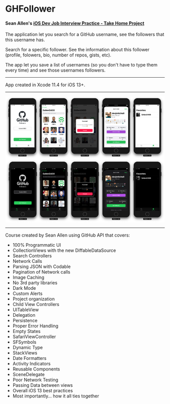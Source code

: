 # GHFollower

#### Sean Allen's [iOS Dev Job Interview Practice - Take Home Project](https://www.youtube.com/watch?v=MSIe2y6Fee8)

The application let you search for a GitHub username, see the followers that this username has.

Search for a specific follower. See the information about this follower (profile, folowers, bio, number of repos, gists, etc). 

The app let you save a list of usernames (so you don't have to type them every time) and see those usernames followers.

---
App created in Xcode 11.4 for iOS 13+.

---
![](GHFollowerFlow.png)

---

Course created by Sean Allen using GitHub API that covers:

* 100% Programmatic UI
* CollectionViews with the new DiffableDataSource
* Search Controllers
* Network Calls
* Parsing JSON with Codable
* Pagination of Network calls
* Image Caching
* No 3rd party libraries
* Dark Mode
* Custom Alerts
* Project organization
* Child View Controllers
* UITableView
* Delegation
* Persistence
* Proper Error Handling
* Empty States
* SafariViewController
* SFSymbols
* Dynamic Type
* StackViews
* Date Formatters
* Activity Indicators
* Reusable Components
* SceneDelegate
* Poor Network Testing
* Passing Data between views
* Overall iOS 13 best practices
* Most importantly… how it all ties together





